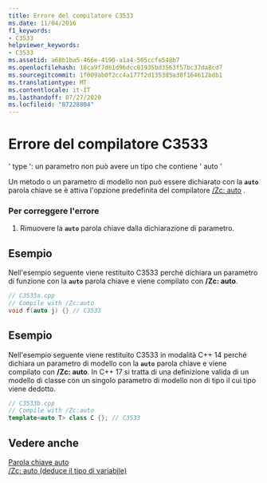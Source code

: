 ```yaml
---
title: Errore del compilatore C3533
ms.date: 11/04/2016
f1_keywords:
- C3533
helpviewer_keywords:
- C3533
ms.assetid: a68b1ba5-466e-4190-a1a4-505ccfe548b7
ms.openlocfilehash: 18ca9f7d61d96dcc81935bd3563f57bc37da8cd7
ms.sourcegitcommit: 1f009ab0f2cc4a177f2d1353d5a38f164612bdb1
ms.translationtype: MT
ms.contentlocale: it-IT
ms.lasthandoff: 07/27/2020
ms.locfileid: "87228804"
---
```

# <a name="compiler-error-c3533"></a>Errore del compilatore C3533

' type ': un parametro non può avere un tipo che contiene ' auto '

Un metodo o un parametro di modello non può essere dichiarato con la **`auto`** parola chiave se è attiva l'opzione predefinita del compilatore [/Zc: auto](../../build/reference/zc-auto-deduce-variable-type.md) .

### <a name="to-correct-this-error"></a>Per correggere l'errore

1. Rimuovere la **`auto`** parola chiave dalla dichiarazione di parametro.

## <a name="example"></a>Esempio

Nell'esempio seguente viene restituito C3533 perché dichiara un parametro di funzione con la **`auto`** parola chiave e viene compilato con **/Zc: auto**.

```cpp
// C3533a.cpp
// Compile with /Zc:auto
void f(auto j) {} // C3533
```

## <a name="example"></a>Esempio

Nell'esempio seguente viene restituito C3533 in modalità C++ 14 perché dichiara un parametro di modello con la **`auto`** parola chiave e viene compilato con **/Zc: auto**. In C++ 17 si tratta di una definizione valida di un modello di classe con un singolo parametro di modello non di tipo il cui tipo viene dedotto.

```cpp
// C3533b.cpp
// Compile with /Zc:auto
template<auto T> class C {}; // C3533
```

## <a name="see-also"></a>Vedere anche

[Parola chiave auto](../../cpp/auto-keyword.md)<br/>
[/Zc: auto (deduce il tipo di variabile)](../../build/reference/zc-auto-deduce-variable-type.md)
